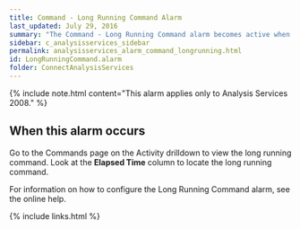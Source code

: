 ```yaml
---
title: Command - Long Running Command Alarm
last_updated: July 29, 2016
summary: "The Command - Long Running Command alarm becomes active when a command on the Analysis Services server has been running for longer than the specified time period."
sidebar: c_analysisservices_sidebar
permalink: analysisservices_alarm_command_longrunning.html
id: LongRunningCommand.alarm
folder: ConnectAnalysisServices
---
```



{% include note.html content="This alarm applies only to Analysis Services 2008." %}

## When this alarm occurs

Go to the Commands page on the Activity drilldown to view the long running command. Look at the **Elapsed Time** column to locate the long running command.

For information on how to configure the Long Running Command alarm, see the online help.

{% include links.html %}
